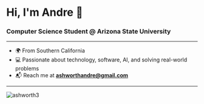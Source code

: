 <h1>Hi, I'm Andre 👋</h1>
<h3>Computer Science Student @ Arizona State University</h3>

---

<ul>
  <li>🌍 From Southern California</li>
  <li>💻 Passionate about technology, software, AI, and solving real-world problems</li>
  <li>📬 Reach me at <a href="mailto:ashworthandre@gmail.com"><strong>ashworthandre@gmail.com</strong></a></li>
</ul>

---

<p>
  <img src="https://github-readme-stats.vercel.app/api/top-langs?username=ashworth3&show_icons=true&locale=en&layout=compact" alt="ashworth3" />
</p>
